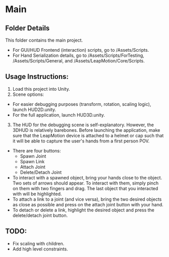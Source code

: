# Main

## Folder Details
This folder contains the main project.
- For GUI/HUD Frontend (interaction) scripts, go to /Assets/Scripts.
- For Hand Serialization details, go to /Assets/Scripts/ForTesting, /Assets/Scripts/General, and /Assets/LeapMotion/Core/Scripts.

## Usage Instructions:
1. Load this project into Unity.
2. Scene options:
  - For easier debugging purposes (transform, rotation, scaling logic), launch HUD2D.unity.
  - For the full application, launch HUD3D.unity.
3. The HUD for the debugging scene is self-explanatory. However, the 3DHUD is relatively barebones. Before launching the application, make sure that the LeapMotion device is attached to a helmet or cap such that it will be able to capture the user's hands from a first person POV.
  - There are four buttons:
    - Spawn Joint
    - Spawn Link
    - Attach Joint
    - Delete/Detach Joint
  - To interact with a spawned object, bring your hands close to the object. Two sets of arrows should appear. To interact with them, simply pinch on them with two fingers and drag. The last object that you interacted with will be highlighted.
  - To attach a link to a joint (and vice versa), bring the two desired objects as close as possible and press on the attach joint button with your hand.
  - To detach or delete a link, highlight the desired object and press the delete/detach joint button.

## TODO:
- Fix scaling with children.
- Add high level constraints.
